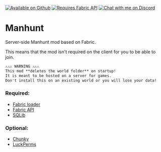 ﻿[![Available on Github](https://cdn.jsdelivr.net/npm/@intergrav/devins-badges@2/assets/cozy/available/github_vector.svg)](https://github.com/Libreh/Manhunt)
[![Requires Fabric API](https://cdn.jsdelivr.net/npm/@intergrav/devins-badges@2/assets/cozy/requires/fabric-api_vector.svg)](https://modrinth.com/mod/fabric-api)
[![Chat with me on Discord](https://cdn.jsdelivr.net/npm/@intergrav/devins-badges@2/assets/cozy/social/discord-singular_vector.svg)](https://discord.gg/hdWw7SQpwf)

# Manhunt
Server-side Manhunt mod based on Fabric.

This means that the mod isn't required on the client for you to be able to join.

```txt
⚠️⚠️⚠️ WARNING ⚠️⚠️⚠️
This mod **deletes the world folder** on startup!
It is meant to be hosted on a server for games.
Don't install this on an existing world or you will lose your data!

```

### Required:
- [Fabric loader](https://fabricmc.net/use/installer/)
- [Fabric API](https://modrinth.com/mod/fabric-api)
- [SQLib](https://modrinth.com/plugin/sqlib)

### Optional:
- [Chunky](https://modrinth.com/plugin/chunky)
- [LuckPerms](https://modrinth.com/mod/luckperms)
